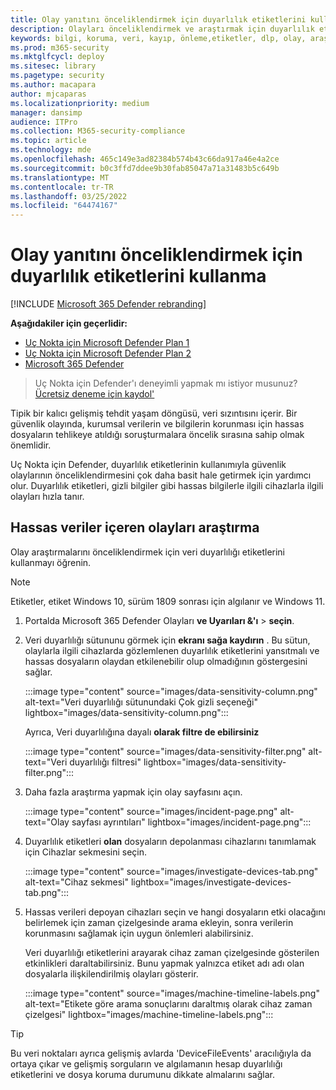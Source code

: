 ```yaml
---
title: Olay yanıtını önceliklendirmek için duyarlılık etiketlerini kullanma
description: Olayları önceliklendirmek ve araştırmak için duyarlılık etiketlerini kullanmayı öğrenin
keywords: bilgi, koruma, veri, kayıp, önleme,etiketler, dlp, olay, araştırma, araştırma
ms.prod: m365-security
ms.mktglfcycl: deploy
ms.sitesec: library
ms.pagetype: security
ms.author: macapara
author: mjcaparas
ms.localizationpriority: medium
manager: dansimp
audience: ITPro
ms.collection: M365-security-compliance
ms.topic: article
ms.technology: mde
ms.openlocfilehash: 465c149e3ad82384b574b43c66da917a46e4a2ce
ms.sourcegitcommit: b0c3ffd7ddee9b30fab85047a71a31483b5c649b
ms.translationtype: MT
ms.contentlocale: tr-TR
ms.lasthandoff: 03/25/2022
ms.locfileid: "64474167"
---
```

# <a name="use-sensitivity-labels-to-prioritize-incident-response"></a>Olay yanıtını önceliklendirmek için duyarlılık etiketlerini kullanma

[!INCLUDE [Microsoft 365 Defender rebranding](../../includes/microsoft-defender.md)]

**Aşağıdakiler için geçerlidir:**
- [Uç Nokta için Microsoft Defender Plan 1](https://go.microsoft.com/fwlink/p/?linkid=2154037)
- [Uç Nokta için Microsoft Defender Plan 2](https://go.microsoft.com/fwlink/p/?linkid=2154037)
- [Microsoft 365 Defender](https://go.microsoft.com/fwlink/?linkid=2118804)

> Uç Nokta için Defender'ı deneyimli yapmak mı istiyor musunuz? [Ücretsiz deneme için kaydol'](https://signup.microsoft.com/create-account/signup?products=7f379fee-c4f9-4278-b0a1-e4c8c2fcdf7e&ru=https://aka.ms/MDEp2OpenTrial?ocid=docs-wdatp-exposedapis-abovefoldlink)

Tipik bir kalıcı gelişmiş tehdit yaşam döngüsü, veri sızıntısını içerir. Bir güvenlik olayında, kurumsal verilerin ve bilgilerin korunması için hassas dosyaların tehlikeye atıldığı soruşturmalara öncelik sırasına sahip olmak önemlidir.

Uç Nokta için Defender, duyarlılık etiketlerinin kullanımıyla güvenlik olaylarının önceliklendirmesini çok daha basit hale getirmek için yardımcı olur. Duyarlılık etiketleri, gizli bilgiler gibi hassas bilgilerle ilgili cihazlarla ilgili olayları hızla tanır.

## <a name="investigate-incidents-that-involve-sensitive-data"></a>Hassas veriler içeren olayları araştırma

Olay araştırmalarını önceliklendirmek için veri duyarlılığı etiketlerini kullanmayı öğrenin.

> [!NOTE]
> Etiketler, etiket Windows 10, sürüm 1809 sonrası için algılanır ve Windows 11.

1. Portalda Microsoft 365 Defender Olayları **ve Uyarıları &'ı** \> **seçin**.

2. Veri duyarlılığı sütununu görmek için **ekranı sağa kaydırın** . Bu sütun, olaylarla ilgili cihazlarda gözlemlenen duyarlılık etiketlerini yansıtmalı ve hassas dosyaların olaydan etkilenebilir olup olmadığının göstergesini sağlar.

   :::image type="content" source="images/data-sensitivity-column.png" alt-text="Veri duyarlılığı sütunundaki Çok gizli seçeneği" lightbox="images/data-sensitivity-column.png":::

    Ayrıca, Veri duyarlılığına dayalı **olarak filtre de ebilirsiniz**

    :::image type="content" source="images/data-sensitivity-filter.png" alt-text="Veri duyarlılığı filtresi" lightbox="images/data-sensitivity-filter.png":::

3. Daha fazla araştırma yapmak için olay sayfasını açın.

   :::image type="content" source="images/incident-page.png" alt-text="Olay sayfası ayrıntıları" lightbox="images/incident-page.png":::

4. Duyarlılık etiketleri **olan** dosyaların depolanması cihazlarını tanımlamak için Cihazlar sekmesini seçin.

   :::image type="content" source="images/investigate-devices-tab.png" alt-text="Cihaz sekmesi" lightbox="images/investigate-devices-tab.png":::

5. Hassas verileri depoyan cihazları seçin ve hangi dosyaların etki olacağını belirlemek için zaman çizelgesinde arama ekleyin, sonra verilerin korunmasını sağlamak için uygun önlemleri alabilirsiniz.

   Veri duyarlılığı etiketlerini arayarak cihaz zaman çizelgesinde gösterilen etkinlikleri daraltabilirsiniz. Bunu yapmak yalnızca etiket adı adı olan dosyalarla ilişkilendirilmiş olayları gösterir.

   :::image type="content" source="images/machine-timeline-labels.png" alt-text="Etikete göre arama sonuçlarını daraltmış olarak cihaz zaman çizelgesi" lightbox="images/machine-timeline-labels.png":::

> [!TIP]
> Bu veri noktaları ayrıca gelişmiş avlarda 'DeviceFileEvents' aracılığıyla da ortaya çıkar ve gelişmiş sorguların ve algılamanın hesap duyarlılığı etiketlerini ve dosya koruma durumunu dikkate almalarını sağlar.
